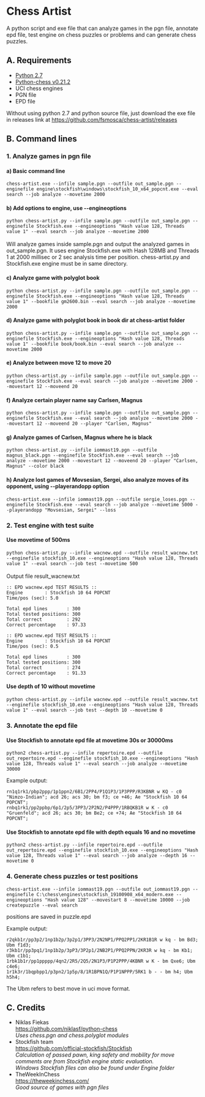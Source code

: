 # Chess Artist
A python script and exe file that can analyze games in the pgn file, annotate epd file, test engine on chess puzzles or problems and can generate chess puzzles.

## A. Requirements
* [Python 2.7](https://www.python.org/downloads/release/python-2715/)
* [Python-chess v0.21.2](https://github.com/niklasf/python-chess)
* UCI chess engines
* PGN file
* EPD file

Without using python 2.7 and python source file, just download the exe file in releases link at https://github.com/fsmosca/chess-artist/releases

## B. Command lines
### 1. Analyze games in pgn file
#### a) Basic command line
`chess-artist.exe --infile sample.pgn --outfile out_sample.pgn --enginefile engine\stockfish\windows\stockfish_10_x64_popcnt.exe --eval search --job analyze --movetime 2000`

#### b) Add options to engine, use --engineoptions
`python chess-artist.py --infile sample.pgn --outfile out_sample.pgn --enginefile Stockfish.exe --engineoptions "Hash value 128, Threads value 1" --eval search --job analyze --movetime 2000`<br><br>
Will analyze games inside sample.pgn and output the analyzed games in out_sample.pgn. It uses engine Stockfish.exe with Hash 128MB and Threads 1 at 2000 millisec or 2 sec analysis time per position. chess-artist.py and Stockfish.exe engine must be in same directory.<br>

#### c) Analyze game with polyglot book
`python chess-artist.py --infile sample.pgn --outfile out_sample.pgn --enginefile Stockfish.exe --engineoptions "Hash value 128, Threads value 1" --bookfile gm2600.bin --eval search --job analyze --movetime 2000`

#### d) Analyze game with polyglot book in book dir at chess-artist folder
`python chess-artist.py --infile sample.pgn --outfile out_sample.pgn --enginefile Stockfish.exe --engineoptions "Hash value 128, Threads value 1" --bookfile book/book.bin --eval search --job analyze --movetime 2000`

#### e) Analyze between move 12 to move 20
`python chess-artist.py --infile sample.pgn --outfile out_sample.pgn --enginefile Stockfish.exe --eval search --job analyze --movetime 2000 --movestart 12 --moveend 20`

#### f) Analyze certain player name say Carlsen, Magnus
`python chess-artist.py --infile sample.pgn --outfile out_sample.pgn --enginefile Stockfish.exe --eval search --job analyze --movetime 2000 --movestart 12 --moveend 20 --player "Carlsen, Magnus"`

#### g) Analyze games of Carlsen, Magnus where he is black
`python chess-artist.py --infile iommast19.pgn --outfile magnus_black.pgn --enginefile Stockfish.exe --eval search --job analyze --movetime 2000 --movestart 12 --moveend 20 --player "Carlsen, Magnus" --color black`

#### h) Analyze lost games of Movsesian, Sergei, also analyze moves of its opponent, using --playerandopp option
`chess-artist.exe --infile iommast19.pgn --outfile sergie_loses.pgn --enginefile Stockfish.exe --eval search --job analyze --movetime 5000 --playerandopp "Movsesian, Sergei" --loss`

### 2. Test engine with test suite
#### Use movetime of 500ms
`python chess-artist.py --infile wacnew.epd --outfile result_wacnew.txt --enginefile stockfish_10.exe --engineoptions "Hash value 128, Threads value 1" --eval search --job test --movetime 500`<br><br>
Output file result_wacnew.txt<br>
```
:: EPD wacnew.epd TEST RESULTS ::
Engine        : Stockfish 10 64 POPCNT
Time/pos (sec): 5.0

Total epd lines       : 300
Total tested positions: 300
Total correct         : 292
Correct percentage    : 97.33

:: EPD wacnew.epd TEST RESULTS ::
Engine        : Stockfish 10 64 POPCNT
Time/pos (sec): 0.5

Total epd lines       : 300
Total tested positions: 300
Total correct         : 274
Correct percentage    : 91.33
```
#### Use depth of 10 without movetime
`python chess-artist.py --infile wacnew.epd --outfile result_wacnew.txt --enginefile stockfish_10.exe --engineoptions "Hash value 128, Threads value 1" --eval search --job test --depth 10 --movetime 0`

### 3. Annotate the epd file
#### Use Stockfish to annotate epd file at movetime 30s or 30000ms
`python2 chess-artist.py --infile repertoire.epd --outfile out_repertoire.epd --enginefile stockfish_10.exe --engineoptions "Hash value 128, Threads value 1" --eval search --job analyze --movetime 30000`

Example output:
```
rn1q1rk1/pbp2ppp/1p1ppn2/6B1/2PP4/P1Q1P3/1P3PPP/R3KBNR w KQ - c0 "Nimzo-Indian"; acd 26; acs 30; bm f3; ce +46; Ae "Stockfish 10 64 POPCNT";
rnbq1rk1/pp2ppbp/6p1/2p5/3PP3/2P2N2/P4PPP/1RBQKB1R w K - c0 "Gruenfeld"; acd 26; acs 30; bm Be2; ce +74; Ae "Stockfish 10 64 POPCNT";
```
#### Use Stockfish to annotate epd file with depth equals 16 and no movetime
`python2 chess-artist.py --infile repertoire.epd --outfile out_repertoire.epd --enginefile stockfish_10.exe --engineoptions "Hash value 128, Threads value 1" --eval search --job analyze --depth 16 --movetime 0`

### 4. Generate chess puzzles or test positions
`chess-artist.exe --infile iommast19.pgn --outfile out_iommast19.pgn --enginefile C:\chess\engines\stockfish_19100908_x64_modern.exe --engineoptions "Hash value 128" --movestart 8 --movetime 10000 --job createpuzzle --eval search`  

positions are saved in puzzle.epd  

Example output:  
```
r2qkb1r/pp3p2/1np1b2p/3p2p1/3PP3/2N2NP1/PPQ2PP1/2KR1B1R w kq - bm Bd3; Ubm f1d3;
r3kb1r/pp3pq1/1np1b2p/3pP3/3P2p1/2NB2P1/PPQ2PPN/2KR3R w kq - bm Kb1; Ubm c1b1;
1rbk1b1r/pp1ppppp/4qn2/2R5/2Q5/2N1P3/P1P2PPP/4KBNR w K - bm Qxe6; Ubm c4e6;
1r1k3r/1bqpbpp1/p3pn2/1p5p/8/1R1BPN1Q/P1P1NPPP/5RK1 b - - bm h4; Ubm h5h4;
```  

The Ubm refers to best move in uci move format.

## C. Credits
* Niklas Fiekas<br>
https://github.com/niklasf/python-chess  
_Uses chess.pgn and chess.polyglot modules_
* Stockfish team  
https://github.com/official-stockfish/Stockfish  
_Calculation of passed pawn, king safety and mobility for move comments are from Stockfish engine static evaluation._  
_Windows Stockfish files can also be found under Engine folder_
* TheWeekInChess  
https://theweekinchess.com/  
_Good source of games with pgn files_

